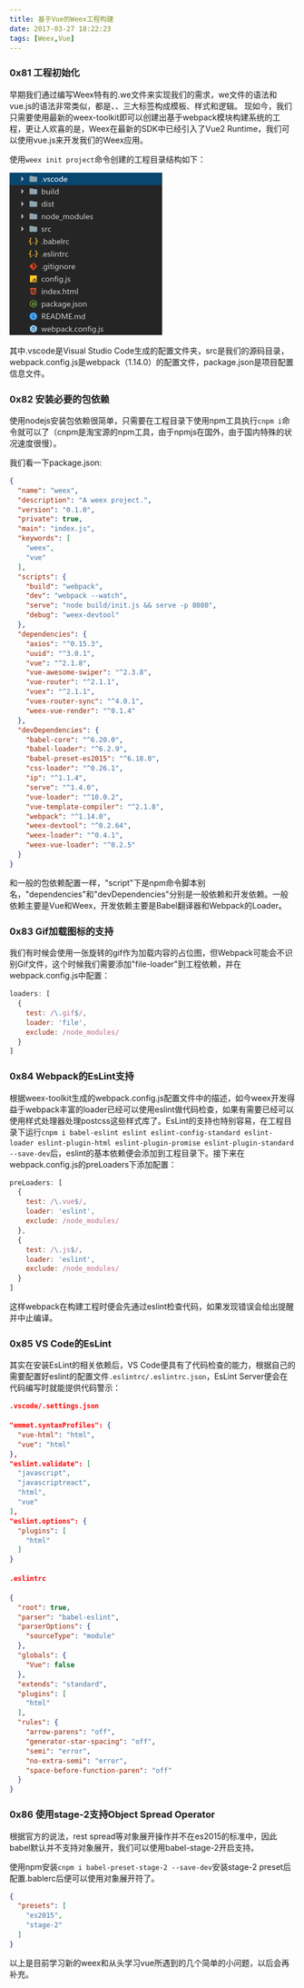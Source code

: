 ```yaml
---
title: 基于Vue的Weex工程构建
date: 2017-03-27 18:22:23
tags: [Weex,Vue]
---
```


### 0x81 工程初始化
早期我们通过编写Weex特有的.we文件来实现我们的需求，we文件的语法和vue.js的语法非常类似，都是<template></template>、<style></style>、<script></script>三大标签构成模板、样式和逻辑。
现如今，我们只需要使用最新的weex-toolkit即可以创建出基于webpack模块构建系统的工程，更让人欢喜的是，Weex在最新的SDK中已经引入了Vue2 Runtime，我们可以使用vue.js来开发我们的Weex应用。

使用`weex init project`命令创建的工程目录结构如下：

![工程结构](/images/2017_03_27_01.png)

其中.vscode是Visual Studio Code生成的配置文件夹，src是我们的源码目录，webpack.config.js是webpack（1.14.0）的配置文件，package.json是项目配置信息文件。

### 0x82 安装必要的包依赖
使用nodejs安装包依赖很简单，只需要在工程目录下使用npm工具执行`cnpm i`命令就可以了（cnpm是淘宝源的npm工具，由于npmjs在国外，由于国内特殊的状况速度很慢）。

我们看一下package.json:
```Json
{
  "name": "weex",
  "description": "A weex project.",
  "version": "0.1.0",
  "private": true,
  "main": "index.js",
  "keywords": [
    "weex",
    "vue"
  ],
  "scripts": {
    "build": "webpack",
    "dev": "webpack --watch",
    "serve": "node build/init.js && serve -p 8080",
    "debug": "weex-devtool"
  },
  "dependencies": {
    "axios": "^0.15.3",
    "uuid": "^3.0.1",
    "vue": "^2.1.8",
    "vue-awesome-swiper": "^2.3.8",
    "vue-router": "^2.1.1",
    "vuex": "^2.1.1",
    "vuex-router-sync": "^4.0.1",
    "weex-vue-render": "^0.1.4"
  },
  "devDependencies": {
    "babel-core": "^6.20.0",
    "babel-loader": "^6.2.9",
    "babel-preset-es2015": "^6.18.0",
    "css-loader": "^0.26.1",
    "ip": "^1.1.4",
    "serve": "^1.4.0",
    "vue-loader": "^10.0.2",
    "vue-template-compiler": "^2.1.8",
    "webpack": "^1.14.0",
    "weex-devtool": "^0.2.64",
    "weex-loader": "^0.4.1",
    "weex-vue-loader": "^0.2.5"
  }
}
```

和一般的包依赖配置一样，"script"下是npm命令脚本别名，"dependencies"和"devDependencies"分别是一般依赖和开发依赖。一般依赖主要是Vue和Weex，开发依赖主要是Babel翻译器和Webpack的Loader。

### 0x83 Gif加载图标的支持
我们有时候会使用一张旋转的gif作为加载内容的占位图，但Webpack可能会不识别Gif文件，这个时候我们需要添加"file-loader"到工程依赖，并在webpack.config.js中配置：
```JavaScript
loaders: [
  {
    test: /\.gif$/,
    loader: 'file',
    exclude: /node_modules/
  }
]
```

### 0x84 Webpack的EsLint支持
根据weex-toolkit生成的webpack.config.js配置文件中的描述，如今weex开发得益于webpack丰富的loader已经可以使用eslint做代码检查，如果有需要已经可以使用样式处理器处理postcss这些样式库了。EsLint的支持也特别容易，在工程目录下运行`cnpm i babel-eslint eslint eslint-config-standard eslint-loader eslint-plugin-html eslint-plugin-promise eslint-plugin-standard --save-dev`后，eslint的基本依赖便会添加到工程目录下。接下来在webpack.config.js的preLoaders下添加配置：
```JavaScript
preLoaders: [
  {
    test: /\.vue$/,
    loader: 'eslint',
    exclude: /node_modules/
  },
  {
    test: /\.js$/,
    loader: 'eslint',
    exclude: /node_modules/
  }
]
```
这样webpack在构建工程时便会先通过eslint检查代码，如果发现错误会给出提醒并中止编译。

### 0x85 VS Code的EsLint
其实在安装EsLint的相关依赖后，VS Code便具有了代码检查的能力，根据自己的需要配置好eslint的配置文件`.eslintrc/.eslintrc.json`，EsLint Server便会在代码编写时就能提供代码警示：
```Json
.vscode/.settings.json

"emmet.syntaxProfiles": {
  "vue-html": "html",
  "vue": "html"
},
"eslint.validate": [
  "javascript",
  "javascriptreact",
  "html",
  "vue"
],
"eslint.options": {
  "plugins": [
    "html"
  ]
}

.eslintrc

{
  "root": true,
  "parser": "babel-eslint",
  "parserOptions": {
    "sourceType": "module"
  },
  "globals": {
    "Vue": false
  },
  "extends": "standard",
  "plugins": [
    "html"
  ],
  "rules": {
    "arrow-parens": "off",
    "generator-star-spacing": "off",
    "semi": "error",
    "no-extra-semi": "error",
    "space-before-function-paren": "off"
  }
}
```

### 0x86 使用stage-2支持Object Spread Operator
根据官方的说法，rest spread等对象展开操作并不在es2015的标准中，因此babel默认并不支持对象展开，我们可以使用babel-stage-2开启支持。

使用npm安装`cnpm i babel-preset-stage-2 --save-dev`安装stage-2 preset后配置.bablerc后便可以使用对象展开符了。
```Json
{
  "presets": [
    "es2015",
    "stage-2"
  ]
}
```

以上是目前学习新的weex和从头学习vue所遇到的几个简单的小问题，以后会再补充。
